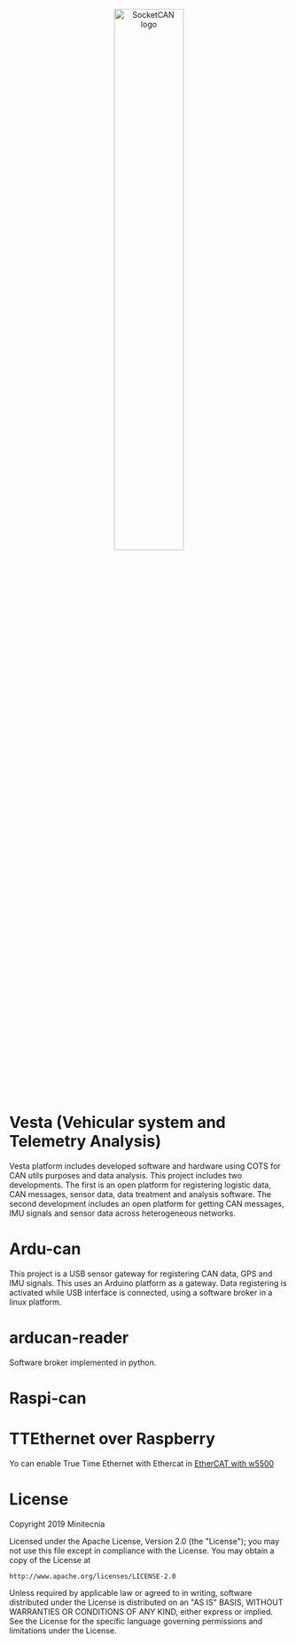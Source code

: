 <p align="center">
<img src="https://es.wikipedia.org/wiki/(4)_Vesta#/media/Archivo:Vesta_full_mosaic.jpg" alt="SocketCAN logo" width=50% height=50% />
</p>

# Vesta (Vehicular system and Telemetry Analysis)

Vesta platform includes developed software and hardware using COTS for CAN utils purposes and data analysis. This project includes two developments. The first is an open platform for registering logistic data, CAN messages, sensor data, data treatment and analysis software. The second development includes an open platform for getting CAN messages, IMU signals and sensor data across heterogeneous networks.

# Ardu-can
This project is a USB sensor gateway for registering CAN data, GPS and IMU signals. This uses an Arduino platform as a gateway. Data registering is activated while USB interface is connected, using a software broker in a linux platform.
# arducan-reader
Software broker implemented in python.

# Raspi-can

# TTEthernet over Raspberry
Yo can enable True Time Ethernet with Ethercat in <a href=https://github.com/thanhtam-h/soem-w5500-rpi>EtherCAT with w5500</a>

# License

Copyright 2019 Minitecnia

Licensed under the Apache License, Version 2.0 (the "License");
you may not use this file except in compliance with the License.
You may obtain a copy of the License at

    http://www.apache.org/licenses/LICENSE-2.0

Unless required by applicable law or agreed to in writing, software
distributed under the License is distributed on an "AS IS" BASIS,
WITHOUT WARRANTIES OR CONDITIONS OF ANY KIND, either express or implied.
See the License for the specific language governing permissions and
limitations under the License.
